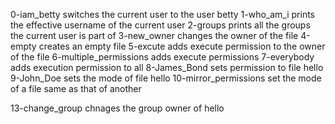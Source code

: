 0-iam_betty switches the current user to the user betty
1-who_am_i prints the effective username of the current user
2-groups prints all the groups the current user is part of
3-new_owner changes the owner of the file
4-empty creates an empty file
5-excute adds execute permission to the owner of the file
6-multiple_permissions adds execute permissions
7-everybody adds execution permission to all
8-James_Bond sets permission to file hello
9-John_Doe sets the mode of file hello
10-mirror_permissions set the mode of a file same as that of another


13-change_group chnages the group owner of hello
